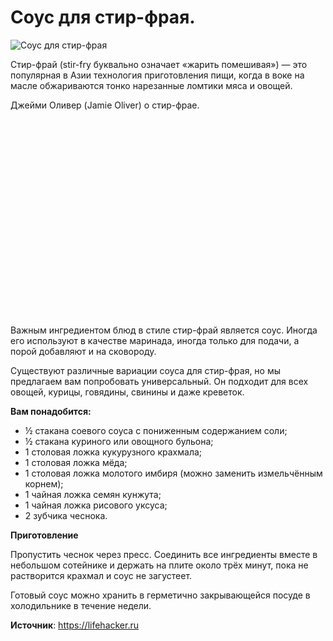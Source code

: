 # Соус для стир-фрая.
![Соус для стир-фрая](/images/Kulinar/Sous/stir-fray_souse.jpg 'Соус для стир-фрая')

Стир-фрай (stir-fry буквально означает «жарить помешивая») — это популярная в Азии технология приготовления пищи, когда в воке на масле обжариваются тонко нарезанные ломтики мяса и овощей.

Джейми Оливер (Jamie Oliver) о стир-фрае.

<div class="youtube" id="nyiaPDYhnYg" style="width: 560px; height: 315px;"></div>

Важным ингредиентом блюд в стиле стир-фрай является соус. Иногда его используют в качестве маринада, иногда только для подачи, а порой добавляют и на сковороду.

Существуют различные вариации соуса для стир-фрая, но мы предлагаем вам попробовать универсальный. Он подходит для всех овощей, курицы, говядины, свинины и даже креветок.

**Вам понадобится:**

- ½ стакана соевого соуса с пониженным содержанием соли;
- ½ стакана куриного или овощного бульона;
- 1 столовая ложка кукурузного крахмала;
- 1 столовая ложка мёда;
- 1 столовая ложка молотого имбиря (можно заменить измельчённым корнем);
- 1 чайная ложка семян кунжута;
- 1 чайная ложка рисового уксуса;
- 2 зубчика чеснока.

**Приготовление**

Пропустить чеснок через пресс. Соединить все ингредиенты вместе в небольшом сотейнике и держать на плите около трёх минут, пока не растворится крахмал и соус не загустеет.

Готовый соус можно хранить в герметично закрывающейся посуде в холодильнике в течение недели.

**Источник**: https://lifehacker.ru
